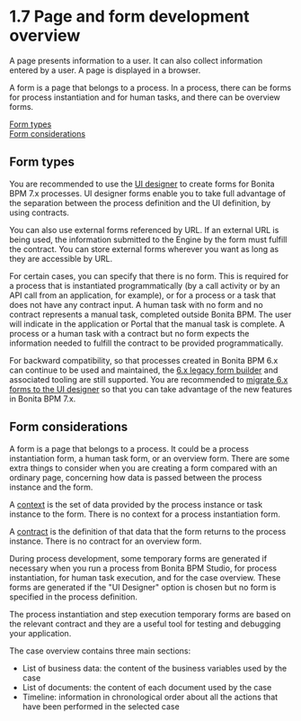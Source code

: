 # 1.7 Page and form development overview

A page presents information to a user. It can also collect information entered by a user. A page is displayed in a browser.


A form is a page that belongs to a process. In a process, there can be forms for process instantiation and for human tasks, and there can be overview forms.


[Form types](#types)  
[Form considerations](#form_specifics)






## Form types


You are recommended to use the [UI designer](/ui-designer-overview) to create forms for Bonita BPM 7.x processes. 
UI designer forms enable you to take full advantage of the separation between the process definition and the UI definition, by using contracts. 


You can also use external forms referenced by URL. 
If an external URL is being used, the information submitted to the Engine by the form must fulfill the contract. 
You can store external forms wherever you want as long as they are accessible by URL. 


For certain cases, you can specify that there is no form. This is required for a process that is instantiated programmatically (by a call activity or by an API call from an application, for example), 
or for a process or a task that does not have any contract input.
A human task with no form and no contract represents a manual task, completed outside Bonita BPM. The user will indicate in the application or Portal that the manual task is complete.
A process or a human task with a contract but no form expects the information needed to fulfill the contract to be provided programmatically.


For backward compatibility, so that processes created in Bonita BPM 6.x can continue to be used and maintained, the [6.x legacy form builder](/6x-legacy-forms) and associated tooling are still supported. 
You are recommended to [migrate 6.x forms to the UI designer](/migrate-form-6x) so that you can take advantage of the new features in Bonita BPM 7.x. 


## Form considerations


A form is a page that belongs to a process. It could be a process instantiation form, a human task form, or an overview form. There are some extra things to consider when you are creating a form compared with an ordinary page, concerning how data is passed between the process instance and the form.


A [context](/contracts-and-contexts#context) is the set of data provided by the process instance or task instance to the form. 
There is no context for a process instantiation form.


A [contract](/contracts-and-contexts) is the definition of that data that the form returns to the process instance. There is no contract for an overview form.


During process development, some temporary forms are generated if necessary when you run a process from Bonita BPM Studio, for process instantiation, for human task execution, and for the case overview. 
These forms are generated if the "UI Designer" option is chosen but no form is specified in the process definition.

The process instantiation and step execution temporary forms are based on the relevant contract and they are a useful tool for testing and debugging your application. 


The case overview contains three main sections:

* List of business data: the content of the business variables used by the case
* List of documents: the content of each document used by the case
* Timeline: information in chronological order about all the actions that have been performed in the selected case